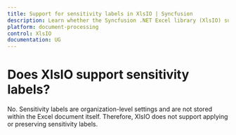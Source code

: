 ```yaml
---
title: Support for sensitivity labels in XlsIO | Syncfusion
description: Learn whether the Syncfusion .NET Excel library (XlsIO) supports Microsoft sensitivity labels.
platform: document-processing
control: XlsIO
documentation: UG
---
```


# Does XlsIO support sensitivity labels?

No. Sensitivity labels are organization-level settings and are not stored within the Excel document itself. Therefore, XlsIO does not support applying or preserving sensitivity labels.
